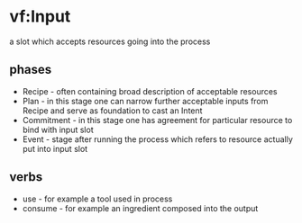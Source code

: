 # vf:Input

a slot which accepts resources going into the process

## phases

* Recipe - often containing broad description of acceptable resources
* Plan - in this stage one can narrow further acceptable inputs from Recipe and serve as foundation to cast an Intent
* Commitment - in this stage one has agreement for particular resource to bind with input slot
* Event - stage after running the process which refers to resource actually put into input slot

## verbs

* use - for example a tool used in process
* consume - for example an ingredient composed into the output
